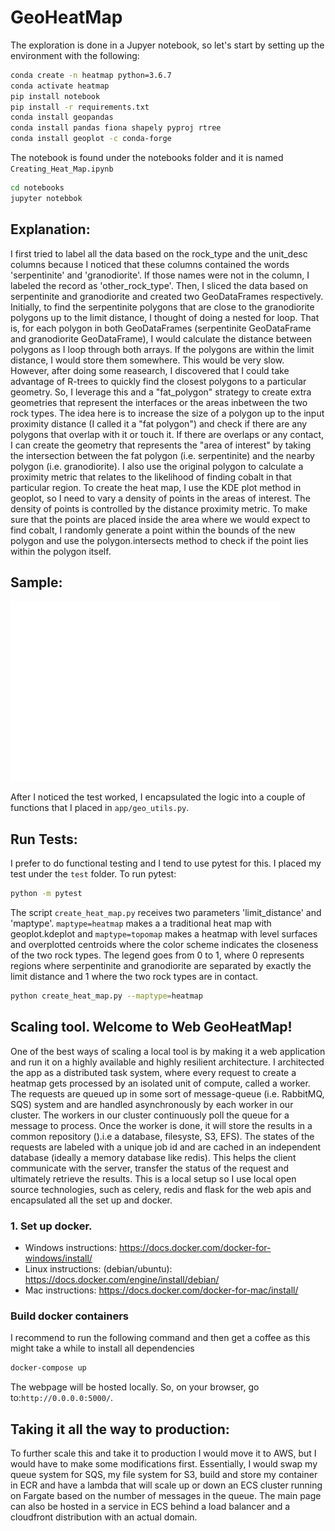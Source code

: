 # GeoHeatMap

The exploration is done in a Jupyer notebook, so let's start by setting up the environment with the following:

```bash
conda create -n heatmap python=3.6.7
conda activate heatmap
pip install notebook
pip install -r requirements.txt
conda install geopandas
conda install pandas fiona shapely pyproj rtree
conda install geoplot -c conda-forge
```

The notebook is found under the notebooks folder and it is named `Creating_Heat_Map.ipynb`

```bash
cd notebooks
jupyter notebbok
```

## Explanation:

I first tried to label all the data based on the rock_type and the unit_desc columns because I noticed that these columns contained the words 'serpentinite' and 'granodiorite'. If those names were not in the column, I labeled the record as 'other_rock_type'. Then, I sliced the data based on serpentinite and granodiorite and created two GeoDataFrames respectively.
Initially, to find the serpentinite polygons that are close to the granodiorite polygons up to the limit distance, I thought of doing a nested for loop. That is, for each polygon in both GeoDataFrames (serpentinite GeoDataFrame and granodiorite GeoDataFrame), I would calculate the distance between polygons as I loop through both arrays. If the polygons are within the limit distance, I would store them somewhere. This would be very slow. However, after doing some reasearch, I discovered that I could take advantage of R-trees to quickly find the closest polygons to a particular geometry. So, I leverage this and a "fat_polygon" strategy to create extra geometries that represent the interfaces or the areas inbetween the two rock types. The idea here is to increase the size of a polygon up to the input proximity distance (I called it a "fat polygon") and check if there are any polygons that overlap with it or touch it. If there are overlaps or any contact, I can create the geometry that represents the "area of interest" by taking the intersection between the fat polygon (i.e. serpentinite) and the nearby polygon (i.e. granodiorite). I also use the original polygon to calculate a proximity metric that relates to the likelihood of finding cobalt in that particular region.
To create the heat map, I use the KDE plot method in geoplot, so I need to vary a density of points in the areas of interest. The density of points is controlled by the distance proximity metric. To make sure that the points are placed inside the area where we would expect to find cobalt, I randomly generate a point within the bounds of the new polygon and use the polygon.intersects method to check if the point lies within the polygon itself.

## Sample:

![Test Image 1](/notebooks/test_heat.jpg)

After I noticed the test worked, I encapsulated the logic into a couple of functions that I placed in `app/geo_utils.py`.

## Run Tests:
I prefer to do functional testing and I tend to use pytest for this. I placed my test under the `test` folder. To run pytest:

```bash
python -m pytest
```

The script `create_heat_map.py` receives two parameters 'limit_distance' and 'maptype'. `maptype=heatmap` makes a a traditional heat map with geoplot.kdeplot and `maptype=topomap` makes a heatmap with level surfaces and overplotted centroids where the color scheme indicates the closeness of the two rock types. The legend goes from 0 to 1, where 0 represents regions where serpentinite and granodiorite are separated by exactly the limit distance and 1 where the two rock types are in contact.

```bash
python create_heat_map.py --maptype=heatmap
```

## Scaling tool. Welcome to Web GeoHeatMap!

One of the best ways of scaling a local tool is by making it a web application and run it on a highly available and highly resilient architecture. I architected the app as a distributed task system, where every request to create a heatmap gets processed by an isolated unit of compute, called a worker. The requests are queued up in some sort of message-queue (i.e. RabbitMQ, SQS) system and are handled asynchronously by each worker in our cluster. The workers in our cluster continuously poll the queue for a message to process. Once the worker is done, it will store the results in a common repository ().i.e a database, filesyste, S3, EFS). The states of the requests are labeled with a unique job id and are cached in an independent database (ideally a memory database like redis). This helps the client communicate with the server, transfer the status of the request and ultimately retrieve the results. This is a local setup so I use local open source technologies, such as celery, redis and flask for the web apis and encapsulated all the set up and docker.

### 1. Set up docker.

- Windows instructions: https://docs.docker.com/docker-for-windows/install/
- Linux instructions: (debian/ubuntu): https://docs.docker.com/engine/install/debian/
- Mac instructions: https://docs.docker.com/docker-for-mac/install/

### Build docker containers
I recommend to run the following command and then get a coffee as this might take a while to install all dependencies
```bash
docker-compose up
```

The webpage will be hosted locally. So, on your browser, go to:`http://0.0.0.0:5000/`. 

## Taking it all the way to production:
To further scale this and take it to production I would move it to AWS, but I would have to make some modifications first. Essentially, I would swap my queue system for SQS, my file system for S3, build and store my container in ECR and have a lambda that will scale up or down an ECS cluster running on Fargate based on the number of messages in the queue. The main page can also be hosted in a service in ECS behind a load balancer and a cloudfront distribution with an actual domain.
